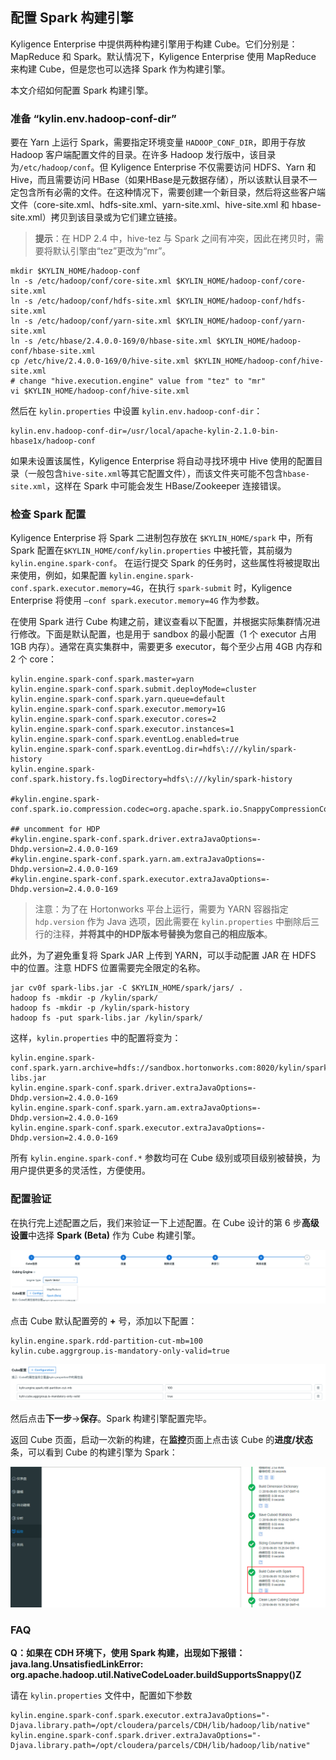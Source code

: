 ## 配置 Spark 构建引擎

Kyligence Enterprise 中提供两种构建引擎用于构建 Cube。它们分别是：MapReduce 和 Spark。默认情况下，Kyligence Enterprise 使用 MapReduce 来构建 Cube，但是您也可以选择 Spark 作为构建引擎。

本文介绍如何配置 Spark 构建引擎。

### 准备 “kylin.env.hadoop-conf-dir”

要在 Yarn 上运行 Spark，需要指定环境变量 `HADOOP_CONF_DIR`，即用于存放 Hadoop 客户端配置文件的目录。在许多 Hadoop 发行版中，该目录为`/etc/hadoop/conf`。但 Kyligence Enterprise 不仅需要访问 HDFS、Yarn 和 Hive，而且需要访问 HBase（如果HBase是元数据存储），所以该默认目录不一定包含所有必需的文件。在这种情况下，需要创建一个新目录，然后将这些客户端文件（core-site.xml、hdfs-site.xml、yarn-site.xml、hive-site.xml 和 hbase-site.xml）拷贝到该目录或为它们建立链接。

> **提示**：在 HDP 2.4 中，hive-tez 与 Spark 之间有冲突，因此在拷贝时，需要将默认引擎由“tez”更改为“mr”。

```shell
mkdir $KYLIN_HOME/hadoop-conf
ln -s /etc/hadoop/conf/core-site.xml $KYLIN_HOME/hadoop-conf/core-site.xml
ln -s /etc/hadoop/conf/hdfs-site.xml $KYLIN_HOME/hadoop-conf/hdfs-site.xml
ln -s /etc/hadoop/conf/yarn-site.xml $KYLIN_HOME/hadoop-conf/yarn-site.xml
ln -s /etc/hbase/2.4.0.0-169/0/hbase-site.xml $KYLIN_HOME/hadoop-conf/hbase-site.xml
cp /etc/hive/2.4.0.0-169/0/hive-site.xml $KYLIN_HOME/hadoop-conf/hive-site.xml
# change "hive.execution.engine" value from "tez" to "mr"
vi $KYLIN_HOME/hadoop-conf/hive-site.xml
```

然后在 `kylin.properties` 中设置 `kylin.env.hadoop-conf-dir`：

```properties
kylin.env.hadoop-conf-dir=/usr/local/apache-kylin-2.1.0-bin-hbase1x/hadoop-conf
```

如果未设置该属性，Kyligence Enterprise 将自动寻找环境中 Hive 使用的配置目录（一般包含`hive-site.xml`等其它配置文件），而该文件夹可能不包含`hbase-site.xml`，这样在 Spark 中可能会发生 HBase/Zookeeper 连接错误。

### 检查 Spark 配置

Kyligence Enterprise 将 Spark 二进制包存放在 `$KYLIN_HOME/spark` 中，所有 Spark 配置在`$KYLIN_HOME/conf/kylin.properties` 中被托管，其前缀为 `kylin.engine.spark-conf`。 在运行提交 Spark 的任务时，这些属性将被提取出来使用，例如，如果配置 `kylin.engine.spark-conf.spark.executor.memory=4G`，在执行 `spark-submit` 时，Kyligence Enterprise 将使用 `–conf spark.executor.memory=4G` 作为参数。

在使用 Spark 进行 Cube 构建之前，建议查看以下配置，并根据实际集群情况进行修改。下面是默认配置，也是用于 sandbox 的最小配置（1 个 executor 占用 1GB 内存）。通常在真实集群中，需要更多 executor，每个至少占用 4GB 内存和 2 个 core：

```properties
kylin.engine.spark-conf.spark.master=yarn
kylin.engine.spark-conf.spark.submit.deployMode=cluster
kylin.engine.spark-conf.spark.yarn.queue=default
kylin.engine.spark-conf.spark.executor.memory=1G
kylin.engine.spark-conf.spark.executor.cores=2
kylin.engine.spark-conf.spark.executor.instances=1
kylin.engine.spark-conf.spark.eventLog.enabled=true
kylin.engine.spark-conf.spark.eventLog.dir=hdfs\:///kylin/spark-history
kylin.engine.spark-conf.spark.history.fs.logDirectory=hdfs\:///kylin/spark-history

#kylin.engine.spark-conf.spark.io.compression.codec=org.apache.spark.io.SnappyCompressionCodec

## uncomment for HDP
#kylin.engine.spark-conf.spark.driver.extraJavaOptions=-Dhdp.version=2.4.0.0-169
#kylin.engine.spark-conf.spark.yarn.am.extraJavaOptions=-Dhdp.version=2.4.0.0-169
#kylin.engine.spark-conf.spark.executor.extraJavaOptions=-Dhdp.version=2.4.0.0-169
```

> 注意：为了在 Hortonworks 平台上运行，需要为 YARN 容器指定 `hdp.version` 作为 Java 选项，因此需要在 `kylin.properties` 中删除后三行的注释，**并将其中的HDP版本号替换为您自己的相应版本**。

此外，为了避免重复将 Spark JAR 上传到 YARN，可以手动配置 JAR 在 HDFS 中的位置。注意 HDFS 位置需要完全限定的名称。

```
jar cv0f spark-libs.jar -C $KYLIN_HOME/spark/jars/ .
hadoop fs -mkdir -p /kylin/spark/
hadoop fs -mkdir -p /kylin/spark-history
hadoop fs -put spark-libs.jar /kylin/spark/
```

这样，`kylin.properties` 中的配置将变为：

```properties
kylin.engine.spark-conf.spark.yarn.archive=hdfs://sandbox.hortonworks.com:8020/kylin/spark/spark-libs.jar
kylin.engine.spark-conf.spark.driver.extraJavaOptions=-Dhdp.version=2.4.0.0-169
kylin.engine.spark-conf.spark.yarn.am.extraJavaOptions=-Dhdp.version=2.4.0.0-169
kylin.engine.spark-conf.spark.executor.extraJavaOptions=-Dhdp.version=2.4.0.0-169
```

所有 `kylin.engine.spark-conf.*` 参数均可在 Cube 级别或项目级别被替换，为用户提供更多的灵活性，方便使用。

### 配置验证

在执行完上述配置之后，我们来验证一下上述配置。在 Cube 设计的第 6 步**高级设置**中选择 **Spark (Beta)** 作为 Cube 构建引擎。

![选择 Spark(Beta) 作为构建引擎](images/spark1.cn.png)

点击 Cube 默认配置旁的 **+** 号，添加以下配置：

```properties
kylin.engine.spark.rdd-partition-cut-mb=100
kylin.cube.aggrgroup.is-mandatory-only-valid=true
```

![添加配置](images/spark3.cn.png)

然后点击**下一步**->**保存**。Spark 构建引擎配置完毕。

返回 Cube 页面，启动一次新的构建，在**监控**页面上点击该 Cube 的**进度/状态**条，可以看到 Cube 的构建引擎为 Spark：

![Spark 构建引擎](images/spark2.cn.png)



### FAQ

**Q：如果在 CDH 环境下，使用 Spark 构建，出现如下报错：java.lang.UnsatisfiedLinkError: org.apache.hadoop.util.NativeCodeLoader.buildSupportsSnappy()Z**

请在 `kylin.properties` 文件中，配置如下参数
```properties
kylin.engine.spark-conf.spark.executor.extraJavaOptions="-Djava.library.path=/opt/cloudera/parcels/CDH/lib/hadoop/lib/native"
kylin.engine.spark-conf.spark.driver.extraJavaOptions="-Djava.library.path=/opt/cloudera/parcels/CDH/lib/hadoop/lib/native"
```
